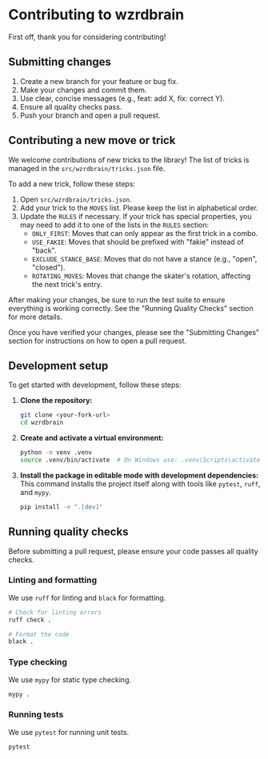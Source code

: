 # Contributing to wzrdbrain

First off, thank you for considering contributing!

## Submitting changes

1.  Create a new branch for your feature or bug fix.
2.  Make your changes and commit them.
3.  Use clear, concise messages (e.g., feat: add X, fix: correct Y).
4.  Ensure all quality checks pass.
5.  Push your branch and open a pull request.

## Contributing a new move or trick

We welcome contributions of new tricks to the library! The list of tricks is managed in the `src/wzrdbrain/tricks.json` file.

To add a new trick, follow these steps:

1.  Open `src/wzrdbrain/tricks.json`.
2.  Add your trick to the `MOVES` list. Please keep the list in alphabetical order.
3.  Update the `RULES` if necessary. If your trick has special properties, you may need to add it to one of the lists in the `RULES` section:
    *   `ONLY_FIRST`: Moves that can only appear as the first trick in a combo.
    *   `USE_FAKIE`: Moves that should be prefixed with "fakie" instead of "back".
    *   `EXCLUDE_STANCE_BASE`: Moves that do not have a stance (e.g., "open", "closed").
    *   `ROTATING_MOVES`: Moves that change the skater's rotation, affecting the next trick's entry.

After making your changes, be sure to run the test suite to ensure everything is working correctly. See the "Running Quality Checks" section for more details.

Once you have verified your changes, please see the "Submitting Changes" section for instructions on how to open a pull request.

## Development setup

To get started with development, follow these steps:

1.  **Clone the repository:**
    ```bash
    git clone <your-fork-url>
    cd wzrdbrain
    ```

2.  **Create and activate a virtual environment:**
    ```bash
    python -m venv .venv
    source .venv/bin/activate  # On Windows use: .venv\Scripts\activate
    ```

3.  **Install the package in editable mode with development dependencies:**
    This command installs the project itself along with tools like `pytest`, `ruff`, and `mypy`.
    ```bash
    pip install -e ".[dev]"
    ```

## Running quality checks

Before submitting a pull request, please ensure your code passes all quality checks.

### Linting and formatting

We use `ruff` for linting and `black` for formatting.

```bash
# Check for linting errors
ruff check .

# Format the code
black .
```

### Type checking

We use `mypy` for static type checking.

```bash
mypy .
```

### Running tests

We use `pytest` for running unit tests.

```bash
pytest
```
